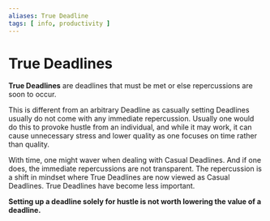 ```yaml
---
aliases: True Deadline
tags: [ info, productivity ]
---
```

# True Deadlines
**True Deadlines** are deadlines that must be met or else repercussions are soon to occur.

This is different from an arbitrary Deadline as casually setting Deadlines usually do not come with any immediate repercussion. Usually one would do this to provoke hustle from an individual, and while it may work, it can cause unnecessary stress and lower quality as one focuses on time rather than quality.

With time, one might waver when dealing with Casual Deadlines. And if one does, the immediate repercussions are not transparent. The repercussion is a shift in mindset where True Deadlines are now viewed as Casual Deadlines. True Deadlines have become less important. 

**Setting up a deadline solely for hustle is not worth lowering the value of a deadline.**